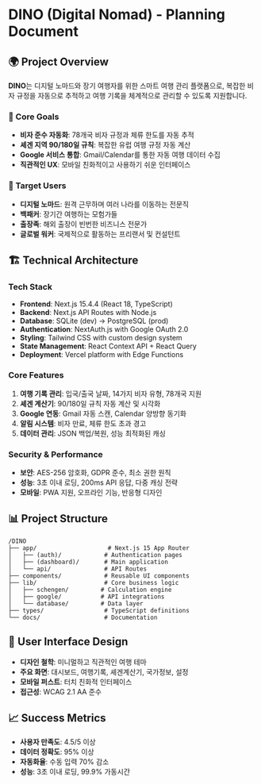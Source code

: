 # DINO (Digital Nomad) - Planning Document

## 🌍 Project Overview
**DINO**는 디지털 노마드와 장기 여행자를 위한 스마트 여행 관리 플랫폼으로, 복잡한 비자 규정을 자동으로 추적하고 여행 기록을 체계적으로 관리할 수 있도록 지원합니다.

### 🎯 Core Goals
- **비자 준수 자동화**: 78개국 비자 규정과 체류 한도를 자동 추적
- **셰겐 지역 90/180일 규칙**: 복잡한 유럽 여행 규정 자동 계산
- **Google 서비스 통합**: Gmail/Calendar를 통한 자동 여행 데이터 수집
- **직관적인 UX**: 모바일 친화적이고 사용하기 쉬운 인터페이스

### 👥 Target Users
- **디지털 노마드**: 원격 근무하며 여러 나라를 이동하는 전문직
- **백패커**: 장기간 여행하는 모험가들
- **출장족**: 해외 출장이 빈번한 비즈니스 전문가
- **글로벌 워커**: 국제적으로 활동하는 프리랜서 및 컨설턴트

## 🏗️ Technical Architecture

### Tech Stack
- **Frontend**: Next.js 15.4.4 (React 18, TypeScript)
- **Backend**: Next.js API Routes with Node.js
- **Database**: SQLite (dev) → PostgreSQL (prod)
- **Authentication**: NextAuth.js with Google OAuth 2.0
- **Styling**: Tailwind CSS with custom design system
- **State Management**: React Context API + React Query
- **Deployment**: Vercel platform with Edge Functions

### Core Features
1. **여행 기록 관리**: 입국/출국 날짜, 14가지 비자 유형, 78개국 지원
2. **셰겐 계산기**: 90/180일 규칙 자동 계산 및 시각화
3. **Google 연동**: Gmail 자동 스캔, Calendar 양방향 동기화
4. **알림 시스템**: 비자 만료, 체류 한도 초과 경고
5. **데이터 관리**: JSON 백업/복원, 성능 최적화된 캐싱

### Security & Performance
- **보안**: AES-256 암호화, GDPR 준수, 최소 권한 원칙
- **성능**: 3초 이내 로딩, 200ms API 응답, 다중 캐싱 전략
- **모바일**: PWA 지원, 오프라인 기능, 반응형 디자인

## 📊 Project Structure
```
/DINO
├── app/                    # Next.js 15 App Router
│   ├── (auth)/            # Authentication pages
│   ├── (dashboard)/       # Main application
│   └── api/               # API Routes
├── components/            # Reusable UI components
├── lib/                   # Core business logic
│   ├── schengen/         # Calculation engine
│   ├── google/           # API integrations
│   └── database/         # Data layer
├── types/                 # TypeScript definitions
└── docs/                  # Documentation
```

## 🎨 User Interface Design
- **디자인 철학**: 미니멀하고 직관적인 여행 테마
- **주요 화면**: 대시보드, 여행기록, 셰겐계산기, 국가정보, 설정
- **모바일 퍼스트**: 터치 친화적 인터페이스
- **접근성**: WCAG 2.1 AA 준수

## 📈 Success Metrics
- **사용자 만족도**: 4.5/5 이상
- **데이터 정확도**: 95% 이상  
- **자동화율**: 수동 입력 70% 감소
- **성능**: 3초 이내 로딩, 99.9% 가동시간
